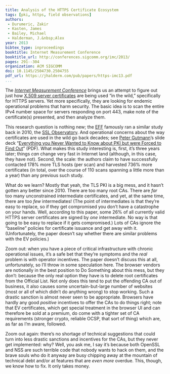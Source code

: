 ```yaml
---
title: Analysis of the HTTPS Certificate Ecosystem
tags: [pki, https, field observations]
authors:
 - Durumeric, Zakir
 - Kasten, James
 - Bailey, Michael
 - Halderman, J.&nbsp;Alex
year: 2013
bibtex_type: inproceedings
booktitle: Internet Measurement Conference
booktitle_url: http://conferences.sigcomm.org/imc/2013/
pages: 291--304
organization: ACM SIGCOMM
doi: 10.1145/2504730.2504755
pdf_url: https://jhalderm.com/pub/papers/https-imc13.pdf
...
```


The
_[Internet Measurement Conference](http://conferences.sigcomm.org/imc/2013/)_
brings us an attempt to figure out just how
[X.509 server certificates](http://www.digicert.com/ssl.htm) are being
used “in the wild,” specifically for HTTPS servers. Yet more
specifically, they are looking for endemic operational problems that
harm security.  The basic idea is to scan the entire IPv4 number space
for servers responding on port 443, make note of the certificate(s)
presented, and then analyze them.

This research question is nothing new; the [EFF](https://www.eff.org/)
famously ran a similar study back in 2010, the
[SSL Observatory](https://www.eff.org/observatory). And operational
concerns about the way certificates are used in the wild go back
decades; see [Peter Gutmann](http://www.cs.auckland.ac.nz/~pgut001)’s
slide deck “[Everything you Never Wanted to Know about PKI but were
Forced to Find Out](http://www.cs.auckland.ac.nz/~pgut001/pubs/pkitutorial.pdf)”
(PDF).  What makes this study interesting is, first, it’s three years
later; things _can_ change very fast in Internet land (although, in
this case, they have not).  Second, the scale: the authors claim to
have successfully contacted 178% more TLS hosts (per scan) and
harvested 736% more certificates (in total, over the course of 110
scans spanning a little more than a year) than any previous such
study.

What do we learn?  Mostly that yeah, the TLS PKI is a big mess, and it
hasn’t gotten any better since 2010.  There are too many root
CAs. There are _far_ too many unconstrained intermediate certificates,
and yet, at the same time, there are too _few_ intermediates! (The
point of intermediates is that they’re easy to replace, so if they get
compromised you don’t have a catastrophe on your hands. Well,
according to this paper, some 26% of all currently valid HTTPS server
certificates are signed by _one_ intermediate. No way is that going to
be easy to replace if it gets compromised.)  Lots of CAs ignore the
“baseline” policies for certificate issuance and get away with it.
(Unfortunately, the paper doesn’t say whether there are similar
problems with the EV policies.)

Zoom out: when you have a piece of critical infrastructure with
chronic operational issues, it’s a safe bet that they’re symptoms and
the _real_ problem is with operator incentives.  The paper doesn’t
discuss this at all, unfortunately, so I’ll throw in some speculation
here. The browser vendors are notionally in the best position to Do
Something about this mess, but they don’t: because the only real
option they have is to delete root certificates from the Official
List. Not only does this tend to put the offending CA out of business,
it also causes some uncertain-but-large number of websites (most or
all of which didn’t do anything wrong) to stop working.  Such a
drastic sanction is almost never seen to be appropriate.  Browsers
have hardly any good _positive_ incentives to offer the CAs to do
things right; note that EV certificates, which get special treatment
in the browser UI and can therefore be sold at a premium, do come with
a tighter set of CA requirements (stronger crypto, reliable OCSP, that
sort of thing) which are, as far as I’m aware, followed.

Zoom out again: there’s no shortage of technical suggestions that
could turn into less drastic sanctions and incentives for the CAs, but
they never get implemented: why?  Well, you ask me, I say it’s because
both OpenSSL and NSS are such terrible code that nobody wants to hack
on them, and the brave souls who do it anyway are busy chipping away
at the mountain of technical debt and/or at features that are _even
more_ overdue. This, though, we know how to fix. It only takes money.
